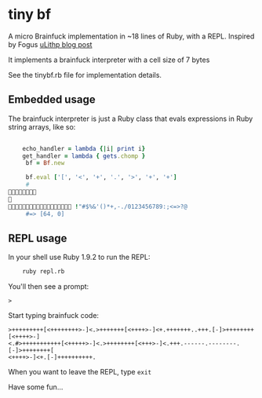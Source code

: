 # tiny bf

A micro Brainfuck implementation in ~18 lines of Ruby, with a REPL. Inspired by Fogus [uLithp blog post](http://blog.fogus.me/2012/01/25/lisp-in-40-lines-of-ruby/)

It implements a brainfuck interpreter with a cell size of 7 bytes

See the tinybf.rb file for implementation details.

## Embedded usage

The brainfuck interpreter is just a Ruby class that evals expressions in Ruby string arrays, like so:

```ruby
	
	echo_handler = lambda {|i| print i}
	get_handler = lambda { gets.chomp }
	 bf = Bf.new  

	 bf.eval ['[', '<', '+', '.', '>', '+', '+']
	 #
	

 !"#$%&'()*+,-./0123456789:;<=>?@
	 #=> [64, 0] 

```

## REPL usage

In your shell use Ruby 1.9.2 to run the REPL:

```sh
	ruby repl.rb
```

You'll then see a prompt:

    >
	
Start typing brainfuck code:

```Hello World program
>+++++++++[<++++++++>-]<.>+++++++[<++++>-]<+.+++++++..+++.[-]>++++++++[<++++>-]
<.#>+++++++++++[<+++++>-]<.>++++++++[<+++>-]<.+++.------.--------.[-]>++++++++[
<++++>-]<+.[-]++++++++++.
```

When you want to leave the REPL, type ```exit```

Have some fun...
